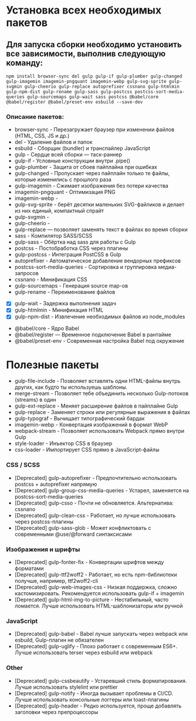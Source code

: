 # Установка всех необходимых пакетов

## Для запуска сборки необходимо установить все зависимости, выполнив следующую команду:

```shell
npm install browser-sync del gulp gulp-if gulp-plumber gulp-changed gulp-imagemin imagemin-pngquant imagemin-webp gulp-svg-sprite gulp-svgmin gulp-cheerio gulp-replace autoprefixer cssnano gulp-htmlmin gulp-npm-dist gulp-rename gulp-sass gulp-postcss postcss-sort-media-queries gulp-sourcemaps gulp-wait sass postcss @babel/core @babel/register @babel/preset-env esbuild --save-dev
```


### Описание пакетов:

- browser-sync - Перезагружает браузер при изменении файлов (HTML, CSS, JS и др.)
- del - Удаление файлов и папок
- esbuild - Сборщик (bundler) и транспайлер JavaScript
- gulp - Сердце всей сборки — таск-раннер
- gulp-if - Условные конструкции внутри .pipe()
- gulp-plumber - Защита от сбоев пайплайна при ошибках
- gulp-changed - Пропускает через пайплайн только те файлы, которые изменились с прошлого раза
- gulp-imagemin - Сжимает изображения без потери качества
- imagemin-pngquant - Оптимизация PNG
- imagemin-webp - 
- gulp-svg-sprite - берёт десятки маленьких SVG-файликов и делает из них единый, компактный спрайт
- gulp-svgmin - 
- gulp-cheerio - 
- gulp-replace — позволяет заменять текст в файлах во время сборки
- sass - Компилятор SASS/SCSS
- gulp-sass - Обёртка над sass для работы с Gulp
- postcss - Постобработка CSS через плагины
- gulp-postcss - Интеграция PostCSS в Gulp
- autoprefixer - Автоматическое добавление вендорных префиксов
- postcss-sort-media-queries - Сортировка и группировка медиа-запросов
- cssnano - Минификация CSS
- gulp-sourcemaps - Генерация source map-ов
- gulp-rename - Переименование файлов
- [x] gulp-wait - Задержка выполнения задач
- [x] gulp-htmlmin - Минификация HTML
- [x] gulp-npm-dist - Извлечение необходимых файлов из node_modules
- @babel/core - Ядро Babel
- @babel/register — Временное подключение Babel в рантайме
- @babel/preset-env - Современная настройка Babel под окружение


# Полезные пакеты

- gulp-file-include - Позволяет вставлять одни HTML-файлы внутрь других, как будто ты используешь шаблоны.
- merge-stream - Позволяет тебе объединить несколько Gulp-потоков (streams) в один
- gulp-ext-replace - Меняет расширение файлов в пайплайне Gulp
- gulp-replace - Заменяет строки или регулярные выражения в файлах
- gulp-typograf - Вычищает типографический бардак
- imagemin-webp - Конвертация изображений в формат WebP
- webpack-stream - Позволяет использовать Webpack прямо внутри Gulp
- style-loader - Инъектор CSS в браузер
- css-loader - Импортирует CSS прямо в JavaScript-файлы

### CSS / SCSS

- [Deprecated] gulp-autoprefixer - Предпочтительно использовать postcss + autoprefixer напрямую
- [Deprecated] gulp-group-css-media-queries - Устарел, заменяется на postcss-sort-media-queries
- [Deprecated] gulp-csso - Почти не обновляется. Альтернатива: cssnano
- [Deprecated] gulp-clean-css - Работает, но лучше использовать через postcss-плагины
- [Deprecated] gulp-sass-glob - Может конфликтовать с современными @use/@forward синтаксисами

### Изображения и шрифты
- [Deprecated] gulp-fonter-fix - Конвертации шрифтов между форматами
- [Deprecated] gulp-ttf2woff2 - Работает, но есть npm-библиотеки получше, например, ttf2woff2-cli
- [Deprecated] gulp-web-images-css - Низкая поддержка, сложно кастомизировать. Рекомендуется использовать gulp-if + imagemin
- [Deprecated] gulp-html-img-to-picture - Нестабильный, часто ломается. Лучше использовать HTML-шаблонизаторы или ручной <picture>

### JavaScript
- [Deprecated] gulp-babel - Babel лучше запускать через webpack или esbuild, Gulp-плагин не обязателен
- [Deprecated] gulp-uglify - Плохо работает с современным ES6+. Лучше использовать terser через esbuild или webpack

### Other
- [Deprecated] gulp-cssbeautify - Устаревший стиль форматирования. Лучше использовать stylelint или prettier
- [Deprecated] gulp-notify - Иногда вызывает проблемы в CI/CD. Лучше использовать консольные логгеры или toast-плагины
- [Deprecated] gulp-header - Редко используется, проще добавлять заголовки через препроцессоры

